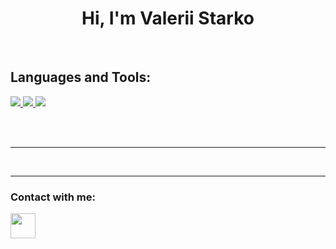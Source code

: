 <h1 align="center">Hi, I'm Valerii Starko</h1>

<br>

<h2 align="left">Languages and Tools:</h2>
<p align="left">
    <a href="https://www.w3schools.com/css/" target="_blank"> 
        <img src="https://img.shields.io/badge/CSS3-1572B6?style=for-the-badge&logo=css3&logoColor=black" />
    </a>
    <a href="https://www.python.org" target="_blank"> 
        <img src="https://img.shields.io/badge/Python-3776AB?style=for-the-badge&logo=python&logoColor=black" />
    </a>
    <a href="https://www.w3schools.com/java/" target="_blank"> 
        <img src="https://img.shields.io/badge/Java-ED8B00?style=for-the-badge&logo=java&logoColor=black" />
    </a>
</p>

<br>
<br>
<hr>
<br>

<hr>

<h3 align="left">Contact with me:</h3>
<a href="https://www.instagram.com/starko.py/" target="blank">
    <img align="center" src="https://www.svgrepo.com/show/13639/instagram.svg" height="40"
    width="40" />
</a>
